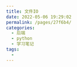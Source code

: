 ```yaml
---
title: 文件IO
date: 2022-05-06 19:29:02
permalink: /pages/27f6b4/
categories:
  - 后端
  - python
  - 学习笔记
tags:
  - 
---
```

